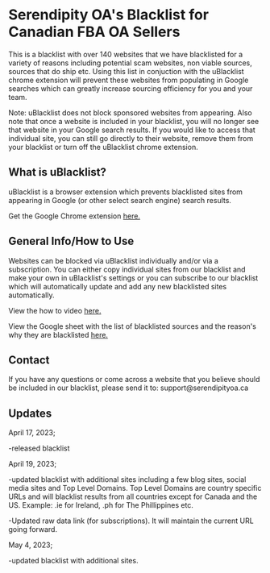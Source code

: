 <h1>Serendipity OA's Blacklist for Canadian FBA OA Sellers</h1>
This is a blacklist with over 140 websites that we have blacklisted for a variety of reasons including potential scam websites, non viable sources, sources that do ship etc.
Using this list in conjuction with the uBlacklist chrome extension will prevent these websites from populating in Google searches which can greatly increase sourcing efficiency for you and your team.

Note: uBlacklist does not block sponsored websites from appearing. Also note that once a website is included in your blacklist, you will no longer see that website in your Google search results. If you would like to access that individual site, you can still go directly to their website, remove them from your blacklist or turn off the uBlacklist chrome extension.

<h2>What is uBlacklist?</h2>
uBlacklist is a browser extension which prevents blacklisted sites from appearing in Google (or other select search engine) search results.

Get the Google Chrome extension <a href="https://chrome.google.com/webstore/detail/ublacklist/pncfbmialoiaghdehhbnbhkkgmjanfhe?authuser=1">here.</a>

<h2>General Info/How to Use</h2>
Websites can be blocked via uBlacklist individually and/or via a subscription. 
You can either copy individual sites from our blacklist and make your own in uBlacklist's settings or you can subscribe to our blacklist which will automatically update and add any new blacklisted sites automatically.


View the how to video <a href="https://youtu.be/qsW55e0UJ3Y">here.</a>

View the Google sheet with the list of blacklisted sources and the reason's why they are blacklisted <a href="https://docs.google.com/spreadsheets/d/1cruvbMpSFRAMBEPAaNkWZJ1DJ2mLVNEr0NU8NhaNoak/edit?usp=sharing">here.</a>

<h2>Contact</h2>
If you have any questions or come across a website that you believe should be included in our blacklist, please send it to: support@serendipityoa.ca

<h2>Updates</h2>
April 17, 2023;

-released blacklist

April 19, 2023; 

-updated blacklist with additional sites including a few blog sites, social media sites and Top Level Domains.
Top Level Domains are country specific URLs and will blacklist results from all countries except for Canada and the US. Example: .ie for Ireland, .ph for The Phillippines etc.

-Updated raw data link (for subscriptions). It will maintain the current URL going forward.

May 4, 2023;

-updated blacklist with additional sites.

